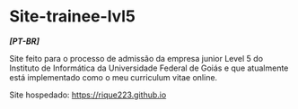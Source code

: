 # Site-trainee-lvl5

***[PT-BR]***

Site feito para o processo de admissão da empresa junior Level 5 do Instituto de Informática da Universidade Federal de Goiás e que atualmente está implementado como o meu curriculum vitae online.

Site hospedado: https://rique223.github.io
